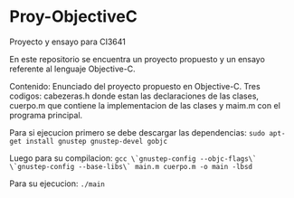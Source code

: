 # Proy-ObjectiveC
Proyecto y ensayo para CI3641

En este repositorio se encuentra un proyecto propuesto y un ensayo referente al lenguaje Objective-C.

Contenido:
Enunciado del proyecto propuesto en Objective-C.
Tres codigos: cabezeras.h donde estan las declaraciones de las clases, cuerpo.m que contiene la implementacion de las clases y maim.m con el programa principal.

Para si ejecucion primero se debe descargar las dependencias:
`sudo apt-get install gnustep gnustep-devel gobjc`

Luego para su compilacion:
``gcc \`gnustep-config --objc-flags\` \`gnustep-config --base-libs\` main.m cuerpo.m -o main -lbsd``

Para su ejecucion:
`./main`
